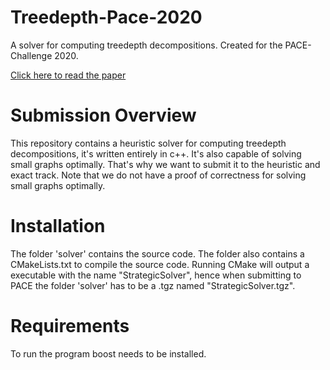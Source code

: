 # Treedepth-Pace-2020
A solver for computing treedepth decompositions. Created for the PACE-Challenge 2020.

[Click here to read the paper](PACE_2020_Paper.pdf)

# Submission Overview
This repository contains a heuristic solver for computing treedepth decompositions, it's written entirely in c++. It's also capable of solving small graphs optimally. That's why we want to submit it to the heuristic and exact track.
Note that we do not have a proof of correctness for solving small graphs optimally.

# Installation
The folder 'solver' contains the source code. The folder also contains a CMakeLists.txt to compile the source code.
Running CMake will output a executable with the name "StrategicSolver", hence when submitting to PACE the folder 'solver' has to be a .tgz named "StrategicSolver.tgz".

# Requirements
To run the program boost needs to be installed.